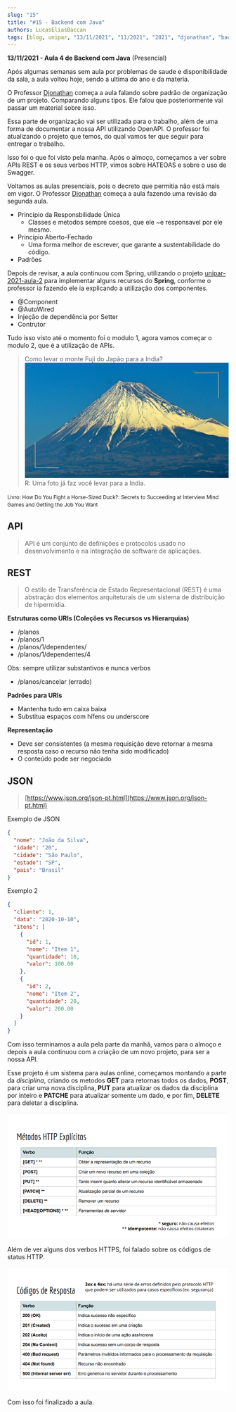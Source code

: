 ```yaml
---
slug: "15"
title: "#15 - Backend com Java"
authors: LucasEliasBaccan
tags: [blog, unipar, "13/11/2021", "11/2021", "2021", "djonathan", "backend com java", "presencial"]
---
```


**13/11/2021 - Aula 4 de Backend com Java** (Presencial)

Após algumas semanas sem aula por problemas de saude e disponibilidade da sala, a aula voltou hoje, sendo a ultima do ano e da materia. 

O Professor [Djonathan](/professores/djonathan) começa a aula falando sobre padrão de organização de um projeto. Comparando alguns tipos. Ele falou que posteriormente vai passar um material sobre isso.

Essa parte de organização vai ser utilizada para o trabalho, além de uma forma de documentar a nossa API utilizando OpenAPI. O professor foi atualizando o projeto que temos, do qual vamos ter que seguir para entregar o trabalho.

Isso foi o que foi visto pela manha. Após o almoço, começamos a ver sobre APIs REST e os seus verbos HTTP, vimos sobre HATEOAS e sobre o uso de Swagger.

Voltamos as aulas presenciais, pois o decreto que permitia não está mais em vigor. O Professor [Djonathan](/professores/djonathan) começa a aula fazendo uma revisão da segunda aula.

- Princípio da Responsbilidade Única
  - Classes e metodos sempre coesos, que ele ~e responsavel por ele mesmo.
- Princípio Aberto-Fechado
  - Uma forma melhor de escrever, que garante a sustentabilidade do código.
- Padrões

Depois de revisar, a aula continuou com Spring, utilizando o projeto [unipar-2021-aula-2](https://github.com/pos-unipar/unipar-2021-aula-2) para implementar alguns recursos do **Spring**, conforme o professor ia fazendo ele ia explicando a utilização dos componentes. 

- @Component
- @AutoWired
- Injeção de dependência por Setter
- Contrutor


Tudo isso visto até o momento foi o modulo 1, agora vamos começar o modulo 2, que é a utilização de APIs.

> Como levar o monte Fuji do Japão para a India?
![Monte Fuji](/docs/aula-14/imagem1.png)
R: Uma foto já faz você levar para a India.

<small>
Livro: How Do You Fight a Horse-Sized Duck?: Secrets to Succeeding at Interview Mind Games and Getting the Job You Want
</small>

## API

> API é um conjunto de definições e protocolos usado no desenvolvimento e na integração de software de aplicações.

## REST

> O estilo de Transferência de Estado Representacional (REST) é uma abstração dos elementos arquiteturais de um sistema de distribuição de hipermídia.

**Estruturas como URIs (Coleções vs Recursos vs Hierarquias)**  
- /planos
- /planos/1
- /planos/1/dependentes/
- /planos/1/dependentes/4

Obs: sempre utilizar substantivos e nunca verbos  
- /planos/cancelar (errado)

**Padrões para URIs**  
- Mantenha tudo em caixa baixa
- Substitua espaços com hífens ou underscore

**Representação**
- Deve ser consistentes (a mesma requisição deve retornar a mesma resposta caso o recurso não tenha sido modificado)
- O conteúdo pode ser negociado

## JSON
> [https://www.json.org/json-pt.html](https://www.json.org/json-pt.html)

Exemplo de JSON
```json
{
  "nome": "João da Silva",
  "idade": "20",
  "cidade": "São Paulo",
  "estado": "SP",
  "pais": "Brasil"
}
```
Exemplo 2
```json
{
  "cliente": 1,
  "data": "2020-10-10",
  "itens": [
    {
      "id": 1,
      "nome": "Item 1",
      "quantidade": 10,
      "valor": 100.00
    },
    {
      "id": 2,
      "nome": "Item 2",
      "quantidade": 20,
      "valor": 200.00
    }
  ]
}
```

Com isso terminamos a aula pela parte da manhã, vamos para o almoço e depois a aula continuou com a criação de um novo projeto, para ser a nossa API.

Esse projeto é um sistema para aulas online, começamos montando a parte da *disciplina*, criando os metodos **GET** para retornas todos os dados, **POST**, para criar uma nova disciplina, **PUT** para atualizar os dados da disciplina por inteiro e **PATCHE** para atualizar somente um dado, e por fim, **DELETE** para deletar a disciplina.

![Verbos HTTP](/docs/aula-14/imagem2.png)

Além de ver alguns dos verbos HTTPS, foi falado sobre os códigos de status HTTP.

![Status HTTP](/docs/aula-14/imagem3.png)

Com isso foi finalizado a aula.